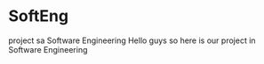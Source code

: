 # SoftEng
project sa Software Engineering
Hello guys so here is our project in Software Engineering
